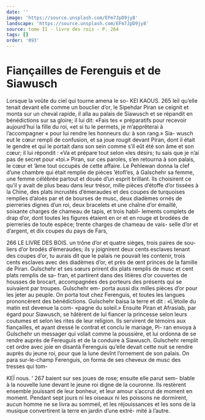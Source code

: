 ```yaml
---
date: ''
image: 'https://source.unsplash.com/EFm7JpD9jy8'
landscape: 'https://source.unsplash.com/EFm7JpD9jy8'
source: tome II - livre des rois - P. 264
tags: []
order: '093'
---
```


# Fiançailles de Ferenguis et de Siawusch

Lorsque la voûte du ciel qui tourne amena le so-
KEI KAOUS. 265 leil qu’elle tenait devant elle comme un bouclier d’or,
le Sipehdar Piran se ceignit et monta sur un cheval rapide, il alla au palais de Siawusch et se répandit en bénédictions sur sa gloire; il lui dit: «Fais tes
« préparatifs pour recevoir aujourd’hui la fille du roi,
«et si tu le permets, je m’apprêterai à l’accompagner
« pour lui rendre les honneurs du: à son rang.» Sia- wusch eut le cœur rempli de confusion, et sa joue rougit devant Piran, dont il était le gendre et qui le portait dans son sein comme s’il eût été son âme et
son cœur; il lui répondit : «Va et prépare tout selon «les désirs; tu sais que je n’ai pas de secret pour «toi.» Piran, sur ces paroles, s’en retourna à son palais, le cœur et ’âme tout occupés de cette affaire. Le Pehlewan donna la clef d’une chambre qui était remplie de pièces ’étofl’es, à Galschehr sa femme,
une femme célébrée partout et douée d’un esprit
brillant. lls choisirent ce qu’il y avait de plus beau dans leur trésor, mille pièces d’étoffe d’or tissées à la
Chine, des plats incrustés d’émeraudes et des coupes
de turquoises remplies d’aloès par et de bourses de musc, deux diadèmes ornés de pierreries dignes d’un
roi, deux bracelets et une chaîne d’or émaillé,
soixante charges de chameau de tapis, et trois habil- lements complets de drap d’or, dont toutes les figures étaient en or et en rouge et brodées de pierreries
de toute espèce; trente charges de chameau de vais- selle d’or et d’argent, et dix coupes du pays de Fars,

266 LE LIVRE DES BOIS.
un trône d’or et quatre sièges, trois paires de sou- liers d’or brodés d’émeraudes; ils y joignirent deux
cents esclaves tenant des coupes d’or, tu aurais dit que
le palais ne pouvait les contenir, trois cents esclaves avec des diadèmes d’or, et près de œnt princes de la
famille de Piran. Gulschehr et ses sœurs prirent dix plats remplis de musc et cent plats remplis de sa- fran, et partirent dans des litières d’or couvertes de housses de brocart, accompagnées des porteurs des présents qui se suivaient par troupes. Gulschehr em- porta aussi dix milles pièces d’or pour les jeter au peuple.
On porta tout chez Ferenguis, et toutes les langues prononcèrent des bénédictions. Gulschehr baisa la
terre et dit : «L’étoile du matin est devenue la com- «pagne du soleil.» Ensuite Piran et Afrasiab, par égard pour Siawusch, se hâtèrent de lui fiancer la princesse selon leurs coutumes et selon les rites de leur religion. Ils servirent de témoins aux fiançailles,
et ayant dressé le contrat et conclu le mariage, Pi- ran envoya à Gulschehr un messager qui volait comme la poussière, et lui ordonna de se rendre auprès de Fereuguis et de la conduire à Siawusch. Gulschehr remplit cet ordre avec joie en disantà Ferenguis qu’elle devait cette nuit se rendre auprès
du jeune roi, pour que la lune devînt l’ornement de
son palais. On para sur-le-champ Ferenguis, on forma de ses cheveux de musc des tresses qui tom-

KEÏ nous. ’ 267
baient sur ses joues de rose; ensuite elle parut sem- blable à la nouvelle lune devant le jeune roi digne de la couronne. Ils restèrent ensemble jouissant de leur bonheur, et leur amour s’accrut de moment en moment. Pendant sept jours ni les oiseaux ni les poissons ne dormirent, aucun homme ne se livra au sommeil, et les réjouissances et les sons de la musique convertirent la terre en jardin d’une extré-
mité à l’autre.

